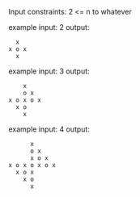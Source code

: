 Input constraints: 2 <= n to whatever

example input: 2
output:
```
  x
x o x
  x
```


example input: 3
output:
```
    x
    o x
x o x o x
  x o
    x
```


example input: 4
output:
```
      x
      o x
      x o x
x o x o x o x
  x o x
    x o
      x
```